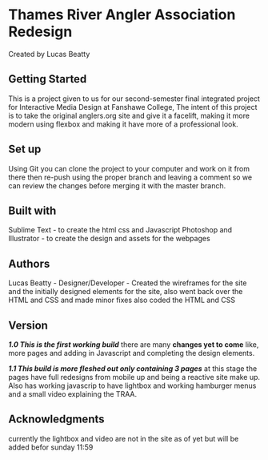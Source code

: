 # Thames River Angler Association Redesign
Created by Lucas Beatty

## Getting Started

This is a project given to us for our second-semester final integrated project for Interactive Media Design at Fanshawe College,  The intent of this project is to take the original anglers.org site and give it a facelift, making it more modern using flexbox and making it have more of a professional look.

## Set up

Using Git you can clone the project to your computer and work on it from there then re-push using the proper branch and leaving a comment so we can review the changes before merging it with the master branch.

## Built with

Sublime Text - to create the html css and Javascript
Photoshop and Illustrator - to create the design and assets for the webpages

## Authors

Lucas Beatty - Designer/Developer - Created the wireframes for the site and the initially designed elements for the site, also went back over the HTML and CSS and made minor fixes also coded the HTML and CSS

## Version

***1.0 This is the first working build*** there are many **changes yet to come** like, more pages and adding in Javascript and completing the design elements.

***1.1 This build is more fleshed out only containing 3 pages*** at this stage the pages have full redesigns from mobile up and being a reactive site make up. Also has working javascrip to have lightbox and working hamburger menus and a small video explaining the TRAA.

## Acknowledgments
currently the lightbox and video are not in the site as of yet but will be added befor sunday 11:59



